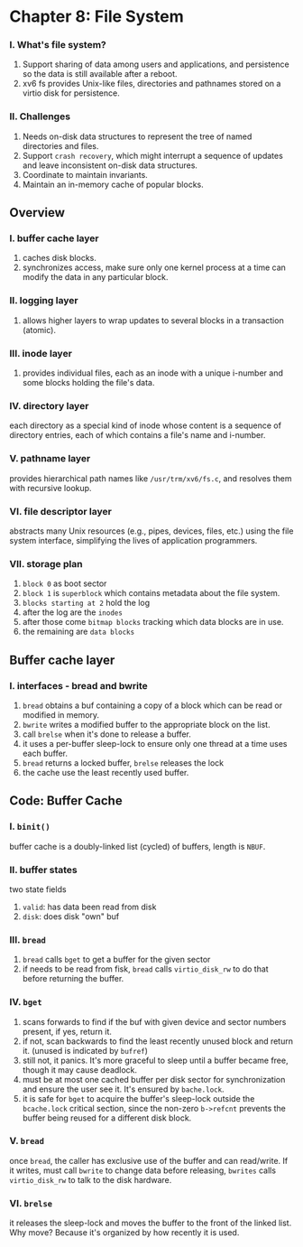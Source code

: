 # Chapter 8: File System
### I. What's file system?
1. Support sharing of data among users and applications, and persistence so the data is still available after a reboot.
2. xv6 fs provides Unix-like files, directories and pathnames stored on a virtio disk for persistence.
### II. Challenges
1. Needs on-disk data structures to represent the tree of named directories and files.
2. Support `crash recovery`, which might interrupt a sequence of updates and leave inconsistent on-disk data structures.
3. Coordinate to maintain invariants.
4. Maintain an in-memory cache of popular blocks.
## Overview
### I. buffer cache layer
1. caches disk blocks.
2. synchronizes access, make sure only one kernel process at a time can modify the data in any particular block.
### II. logging layer
1. allows higher layers to wrap updates to several blocks in a transaction (atomic).
### III. inode layer
1. provides individual files, each as an inode with a unique i-number and some blocks holding the file's data.
### IV. directory layer
each directory as a special kind of inode whose content is a sequence of directory entries, each of which contains a file's name and i-number.
### V. pathname layer
provides hierarchical path names like `/usr/trm/xv6/fs.c`, and resolves them with recursive lookup.
### VI. file descriptor layer
abstracts many Unix resources (e.g., pipes, devices, files, etc.) using the file system interface, simplifying the lives of application programmers.
### VII. storage plan
1. `block 0` as boot sector
2. `block 1` is `superblock` which contains metadata about the file system.
3. `blocks starting at 2` hold the log
4. after the log are the `inodes`
5. after those come `bitmap blocks` tracking which data blocks are in use.
6. the remaining are `data blocks`
## Buffer cache layer
### I. interfaces - bread and bwrite
1. `bread` obtains a buf containing a copy of a block which can be read or modified in memory.
2. `bwrite` writes a modified buffer to the appropriate block on the list.
3. call `brelse` when it's done to release a buffer.
4. it uses a per-buffer sleep-lock to ensure only one thread at a time uses each buffer.
5. `bread` returns a locked buffer, `brelse` releases the lock
6. the cache use the least recently used buffer.
## Code: Buffer Cache
### I. `binit()`
buffer cache is a doubly-linked list (cycled) of buffers, length is `NBUF`.
### II. buffer states
two state fields
1. `valid`: has data been read from disk
2. `disk`: does disk "own" buf
### III. `bread`
1. `bread` calls `bget` to get a buffer for the given sector
2. if needs to be read from fisk, `bread` calls `virtio_disk_rw` to do that before returning the buffer.
### IV. `bget`
1. scans forwards to find if the buf with given device and sector numbers present, if yes, return it.
2. if not, scan backwards to find the least recently unused block and return it. (unused is indicated by `bufref`)
3. still not, it panics. It's more graceful to sleep until a buffer became free, though it may cause deadlock.
4. must be at most one cached buffer per disk sector for synchronization and ensure the user see it. It's ensured by `bache.lock`.
5. it is safe for `bget` to acquire the buffer's sleep-lock outside the `bcache.lock` critical section, since the non-zero `b->refcnt` prevents the buffer being reused for a different disk block.
### V. `bread`
once `bread`, the caller has exclusive use of the buffer and can read/write. If it writes, must call `bwrite` to change data before releasing, `bwrites` calls `virtio_disk_rw` to talk to the disk hardware.
### VI. `brelse`
it releases the sleep-lock and moves the buffer to the front of the linked list. Why move? Because it's organized by how recently it is used.